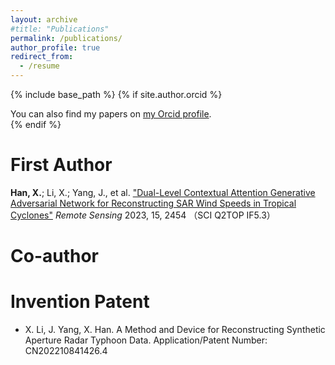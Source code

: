 ```yaml
---
layout: archive
#title: "Publications"
permalink: /publications/
author_profile: true
redirect_from:
  - /resume
---
```

{% include base_path %}
{% if site.author.orcid %}
  <div class="wordwrap">You can also find my papers on <a href="{{site.author.orcid}}">my Orcid profile</a>.</div>
{% endif %}

First Author
======
**Han, X.**; Li, X.; Yang, J., et al. ["Dual-Level Contextual Attention Generative Adversarial Network for Reconstructing SAR Wind Speeds in Tropical Cyclones"]([https://www.mdpi.com/2072-4292/15/24/5756](https://www.mdpi.com/2072-4292/15/9/2454)) *Remote Sensing* 2023, 15, 2454 （SCI Q2TOP IF5.3）


Co-author
=====

Invention Patent
=====
  - X. Li, J. Yang, X. Han. A Method and Device for Reconstructing Synthetic Aperture Radar Typhoon Data. Application/Patent Number: CN202210841426.4
